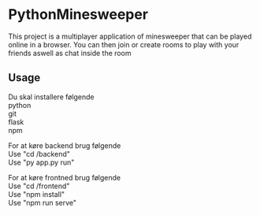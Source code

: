 # PythonMinesweeper

This project is a multiplayer application of minesweeper that can be played online in a browser. 
You can then join or create rooms to play with your friends aswell as chat inside the room

## Usage
Du skal installere følgende  
	python  
	git  
	flask  
	npm  

For at køre backend brug følgende  
Use "cd /backend"  
Use "py app.py run"  
  
For at køre frontned brug følgende  
Use "cd /frontend"  
Use "npm install"  
Use "npm run serve"
